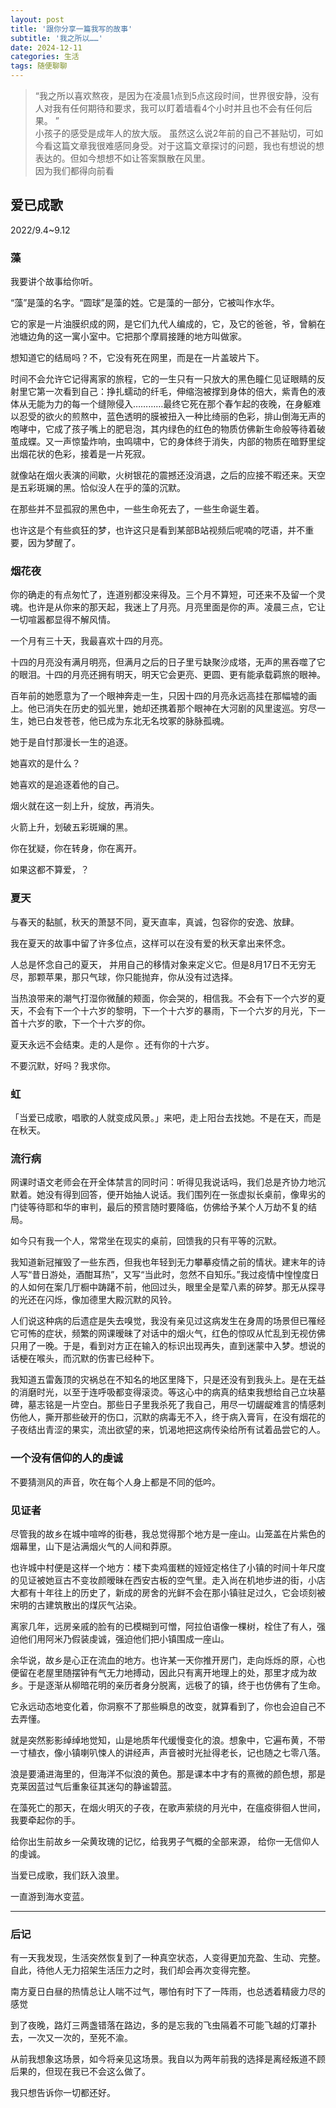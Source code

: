 ```yaml
---
layout: post
title: '跟你分享一篇我写的故事'
subtitle: '我之所以……'
date: 2024-12-11
categories: 生活
tags: 随便聊聊
---
```


> “我之所以喜欢熬夜，是因为在凌晨1点到5点这段时间，世界很安静，没有人对我有任何期待和要求，我可以盯着墙看4个小时并且也不会有任何后果。 ”  
> 小孩子的感受是成年人的放大版。 虽然这么说2年前的自己不甚贴切，可如今看这篇文章我很难感同身受。对于这篇文章探讨的问题，我也有想说的想表达的。但如今想想不如让答案飘散在风里。  
> 因为我们都得向前看


## 爱已成歌
2022/9.4~9.12
	
### 藻
我要讲个故事给你听。

“藻”是藻的名字。“圆球”是藻的姓。它是藻的一部分，它被叫作水华。

它的家是一片油膜织成的网，是它们九代人编成的，它，及它的爸爸，爷，曾躺在池塘边角的这一寓小室中。它把那个摩肩接踵的地方叫做家。

想知道它的结局吗？不，它没有死在网里，而是在一片盖玻片下。

时间不会允许它记得离家的旅程，它的一生只有一只放大的黑色瞳仁见证眼睛的反射里它第一次看到自己：挣扎蠕动的纤毛，伸缩泡被撑到身体的倍大，紫青色的液体从无能为力的每一个缝隙侵入…………最终它死在那个春乍起的夜晚，在身躯难以忍受的欲火的煎熬中，蓝色透明的膜被扭入一种比绮丽的色彩，排山倒海无声的咆哮中，它成了孩子嘴上的肥皂泡，其内绿色的红色的物质仿佛新生命般等待着破茧成蝶。又一声惊蛰炸响，虫鸣啸中，它的身体终于消失，内部的物质在暗野里绽出烟花状的色彩，接着是一片死寂。

就像站在烟火表演的间歇，火树银花的震撼还没消退，之后的应接不暇还来。天空是五彩斑斓的黑。恰似没人在乎的藻的沉默。

在那些并不显孤寂的黑色中，一些生命死去了，一些生命诞生着。

也许这是个有些疯狂的梦，也许这只是看到某部B站视频后呢喃的呓语，并不重要，因为梦醒了。
		
### 烟花夜
你的确走的有点匆忙了，连道别都没来得及。三个月不算短，可还来不及留一个灵魂。也许是从你来的那天起，我迷上了月亮。月亮里面是你的声。凌晨三点，它让一切喧嚣都显得不解风情。

一个月有三十天，我最喜欢十四的月亮。

十四的月亮没有满月明亮，但满月之后的日子里亏缺聚沙成塔，无声的黑吞噬了它的眼泪。十四的月亮还拥有明天，明天它会更亮、更圆、更有能承载羁旅的眼神。

百年前的她愿意为了一个眼神奔走一生，只因十四的月亮永远高挂在那幅墟的画上。他已消失在历史的弧光里，她却还携着那个眼神在大河剧的风里逡巡。穷尽一生，她已白发苍苍，他已成为东北无名坟冢的脉脉孤魂。

她于是自忖那漫长一生的追逐。

她喜欢的是什么？

她喜欢的是追逐着他的自己。

烟火就在这一刻上升，绽放，再消失。

火箭上升，划破五彩斑斓的黑。

你在犹疑，你在转身，你在离开。

如果这都不算爱，？

### 夏天
与春天的黏腻，秋天的萧瑟不同，夏天直率，真诚，包容你的安逸、放肆。

我在夏天的故事中留了许多位点，这样可以在没有爱的秋天拿出来怀念。

人总是怀念自己的夏天， 并用自己的移情对象来定义它。但是8月17日不无穷无尽，那颗苹果，那只气球，你只能抛弃，你从没有过选择。

当热浪带来的潮气打湿你微醺的颊面，你会哭的，相信我。不会有下一个六岁的夏天，不会有下一个十六岁的黎明，下一个十六岁的暴雨，下一个六岁的月光，下一首十六岁的歌，下一个十六岁的你。

夏天永远不会结束。走的人是你 。还有你的十六岁。

不要沉默，好吗？我求你。

### 虹
「当爱已成歌，唱歌的人就变成风景。」来吧，走上阳台去找她。不是在天，而是在秋天。
	
### 流行病
网课时语文老师会在开全体禁言的同时问：听得见我说话吗，我们总是齐协力地沉默着。她没有得到回答，便开始抽人说话。我们围列在一张虚拟长桌前，像卑劣的门徒等待耶和华的审判，最后的预言随时要降临，仿佛给予某个人万劫不复的结局。

如今只有我一个人，常常坐在现实的桌前，回馈我的只有平等的沉默。

我知道新冠摧毁了一些东西，但我也年轻到无力攀摹疫情之前的情状。建末年的诗人写“昔日游处，酒酣耳热”，又写“当此时，忽然不自知乐。”我过疫情中惶惶度日的人如何在案几厅橱中踌躇不前，他回过头，眼里全是荤八素的碎梦。那无从探寻的光还在闪烁，像加德里大殿沉默的风铃。

人们说这种病的后遗症是失去嗅觉，我没有亲见过这病发生在身周的场景但已罹经它可怖的症状，频繁的网课暧昧了对话中的烟火气，红色的惊叹从忙乱到无视仿佛只用了一晚。于是，看到对方正在输入的标识出现再失，直到迷蒙中入梦。想说的话梗在喉头，而沉默的伤害已经种下。

我知道五雷轰顶的灾祸总在不知名的地区里降下，只是还没有到我头上。是在无益的消磨时光，以至于连呼吸都变得滚烫。等这心中的病真的结束我想给自己立块墓碑，墓志铭是一片空白。那些日子里我杀死了我自己，用尽一切龌龊难言的情感刺伤他人，撕开那些破开的伤口，沉默的病毒无不入，终于病入膏肓，在没有烟花的子夜结出青涩的果实，流出欲望的来，饥渴地把这病传染给所有试着品尝它的人。

### 一个没有信仰的人的虔诚
不要猜测风的声音，吹在每个人身上都是不同的低吟。

### 见证者
尽管我的故乡在城中喧哗的街巷，我总觉得那个地方是一座山。山笼盖在片紫色的烟幕里，山下是沾满烟火气的人间和莽原。

也许城中村便是这样一个地方：楼下卖鸡蛋糕的娅娅定格住了小镇的时间十年尺度的见证被她亘古不变妆颜暧昧在西安古板的空气里。走入尚在机地步进的街，小店大都有十年往上的历史了，新成的房舍的光鲜不会在那小镇驻足过久，它会顷刻被宋明的古建筑散出的煤灰气沾染。

离家几年，远房亲戚的脸有的已模糊到可憎，阿拉伯语像一棵树，栓住了有人，强迫他们用阿米乃假装虔诚，强迫他们把小镇围成一座山。

余华说，故乡是心正在流血的地方。也许某一天你推开房门，走向烁烁的原，心也便留在老屋里随摆钟有气无力地搏动，因此只有离开地理上的处，那里才成为故乡。于是逐渐从柳暗花明的亲历者身分脱离，远极了的镇，终于也仿佛有了生命。

它永远动态地变化着，你洞察不了那些瞬息的改变，就算看到了，你也会迫自己不去弄懂。

就是突然影影绰绰地觉知，山是地质年代缓慢变化的浪。想象中，它遍布黄，不带一寸植衣，像小镇喇叭悚人的讲经声，声音被时光扯得老长，记也随之七零八落。

浪是要涌进海里的，但海洋不似浪的黄色。那是课本中才有的熹微的颜色想，那是克莱因蓝过气后重象征其迷勾的静谧碧蓝。

在藻死亡的那天，在烟火明灭的子夜，在歌声萦绕的月光中，在瘟疫徘徊人世间，我要牵起你的手。

给你出生前故乡一朵黄玫瑰的记忆，给我男子气概的全部来源， 给你一无信仰人的虔诚。

当爱已成歌，我们跃入浪里。

一直游到海水变蓝。

---

### 后记
有一天我发现，生活突然恢复到了一种真空状态，人变得更加充盈、生动、完整。自此，待他人无力招架生活压力之时，我们却会再次变得完整。

南方夏日白昼的热情总让人喘不过气，哪怕有时下了一阵雨，也总透着精疲力尽的感觉  

到了夜晚，路灯三两盏错落在路边，多的是忘我的飞虫隔着不可能飞越的灯罩扑去，一次又一次的，至死不渝。

从前我想象这场景，如今将亲见这场景。我自以为两年前我的选择是离经叛道不顾后果的，但现在我已不会这么做了。

我只想告诉你一切都还好。







